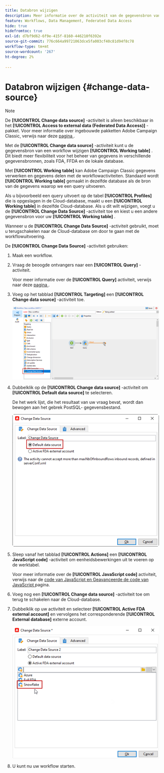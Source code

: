 ```yaml
---
title: Databron wijzigen
description: Meer informatie over de activiteit van de gegevensbron van de Verandering
feature: Workflows, Data Management, Federated Data Access
hide: true
hidefromtoc: true
exl-id: d7bf9d62-6f9e-415f-8160-446210f6392e
source-git-commit: 776c664a99721063dce5fa003cf40c81d94f8c78
workflow-type: tm+mt
source-wordcount: '267'
ht-degree: 2%

---
```


# Databron wijzigen {#change-data-source}

>[!NOTE]
>
> De **[!UICONTROL Change data source]** -activiteit is alleen beschikbaar in het **[!UICONTROL Access to external data (Federated Data Access)]** -pakket. Voor meer informatie over ingebouwde pakketten Adobe Campaign Classic, verwijs naar deze [ pagina ](../../installation/using/installing-campaign-standard-packages.md).

Met de **[!UICONTROL Change data source]** -activiteit kunt u de gegevensbron van een workflow wijzigen **[!UICONTROL Working table]** . Dit biedt meer flexibiliteit voor het beheer van gegevens in verschillende gegevensbronnen, zoals FDA, FFDA en de lokale database.

Met **[!UICONTROL Working table]** kan Adobe Campaign Classic gegevens verwerken en gegevens delen met de workflowactiviteiten.
Standaard wordt **[!UICONTROL Working table]** gemaakt in dezelfde database als de bron van de gegevens waarop we een query uitvoeren.

Als u bijvoorbeeld een query uitvoert op de tabel **[!UICONTROL Profiles]** die is opgeslagen in de Cloud-database, maakt u een **[!UICONTROL Working table]** in dezelfde Cloud-database.
Als u dit wilt wijzigen, voegt u de **[!UICONTROL Change Data Source]** -activiteit toe en kiest u een andere gegevensbron voor uw **[!UICONTROL Working table]** .

Wanneer u de **[!UICONTROL Change Data Source]** -activiteit gebruikt, moet u terugschakelen naar de Cloud-database om door te gaan met de workflowuitvoering.

De **[!UICONTROL Change Data Source]** -activiteit gebruiken:

1. Maak een workflow.

1. Vraag de beoogde ontvangers naar een **[!UICONTROL Query]** -activiteit.

   Voor meer informatie over de **[!UICONTROL Query]** activiteit, verwijs naar deze [ pagina ](../../workflow/using/query.md#creating-a-query).

1. Voeg op het tabblad **[!UICONTROL Targeting]** een **[!UICONTROL Change data source]** -activiteit toe.

   ![](assets/change-data-source.png)

1. Dubbelklik op de **[!UICONTROL Change data source]** -activiteit om **[!UICONTROL Default data source]** te selecteren.

   De het werk lijst, die het resultaat van uw vraag bevat, wordt dan bewogen aan het gebrek PostSQL- gegevensbestand.

   ![](assets/change-data-source_2.png)

1. Sleep vanaf het tabblad **[!UICONTROL Actions]** een **[!UICONTROL JavaScript code]** -activiteit om eenheidsbewerkingen uit te voeren op de werktabel.

   Voor meer informatie over de **[!UICONTROL JavaScript code]** activiteit, verwijs naar de [ code van JavaScript en Geavanceerde de code van JavaScript ](../../workflow/using/sql-code-and-javascript-code.md#javascript-code) pagina.

1. Voeg nog een **[!UICONTROL Change data source]** -activiteit toe om terug te schakelen naar de Cloud-database.

1. Dubbelklik op uw activiteit en selecteer **[!UICONTROL Active FDA external account]** en vervolgens het corresponderende **[!UICONTROL External database]** externe account.

   ![](assets/change-data-source_3.png)

1. U kunt nu uw workflow starten.
